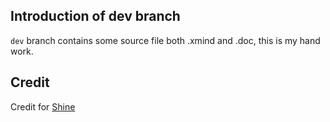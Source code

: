 ## Introduction of dev branch
 
`dev` branch contains some source file both .xmind and .doc, this is my hand work.


## Credit

Credit for [Shine](https://github.com/rh01)
